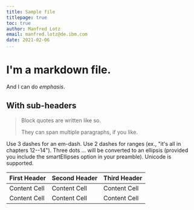 ```yaml
---
title: Sample file
titlepage: true
toc: true
author: Manfred Lotz
email: manfred.lotz@de.ibm.com
date: 2021-02-06
...
```




# I'm a markdown file.

And I can do *emphasis*.
## With sub-headers

> Block quotes are
> written like so.
>
> They can span multiple paragraphs,
> if you like.

Use 3 dashes for an em-dash. Use 2 dashes for ranges (ex., "it's all
in chapters 12--14"). Three dots ... will be converted to an ellipsis (provided you include the smartEllipses option in your preamble).
Unicode is supported.

First Header | Second Header | Third Header
------------ | ------------- | ------------
Content Cell | Content Cell  | Content Cell
Content Cell | Content Cell  | Content Cell
